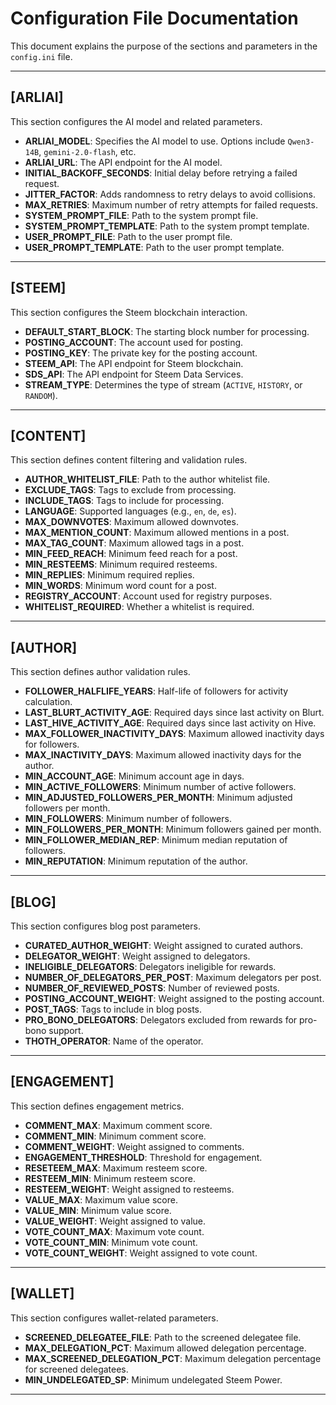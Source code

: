 # Configuration File Documentation

This document explains the purpose of the sections and parameters in the `config.ini` file.

---

## [ARLIAI]
This section configures the AI model and related parameters.

- **ARLIAI_MODEL**: Specifies the AI model to use. Options include `Qwen3-14B`, `gemini-2.0-flash`, etc.
- **ARLIAI_URL**: The API endpoint for the AI model.
- **INITIAL_BACKOFF_SECONDS**: Initial delay before retrying a failed request.
- **JITTER_FACTOR**: Adds randomness to retry delays to avoid collisions.
- **MAX_RETRIES**: Maximum number of retry attempts for failed requests.
- **SYSTEM_PROMPT_FILE**: Path to the system prompt file.
- **SYSTEM_PROMPT_TEMPLATE**: Path to the system prompt template.
- **USER_PROMPT_FILE**: Path to the user prompt file.
- **USER_PROMPT_TEMPLATE**: Path to the user prompt template.

---

## [STEEM]
This section configures the Steem blockchain interaction.

- **DEFAULT_START_BLOCK**: The starting block number for processing.
- **POSTING_ACCOUNT**: The account used for posting.
- **POSTING_KEY**: The private key for the posting account.
- **STEEM_API**: The API endpoint for Steem blockchain.
- **SDS_API**: The API endpoint for Steem Data Services.
- **STREAM_TYPE**: Determines the type of stream (`ACTIVE`, `HISTORY`, or `RANDOM`).

---

## [CONTENT]
This section defines content filtering and validation rules.

- **AUTHOR_WHITELIST_FILE**: Path to the author whitelist file.
- **EXCLUDE_TAGS**: Tags to exclude from processing.
- **INCLUDE_TAGS**: Tags to include for processing.
- **LANGUAGE**: Supported languages (e.g., `en`, `de`, `es`).
- **MAX_DOWNVOTES**: Maximum allowed downvotes.
- **MAX_MENTION_COUNT**: Maximum allowed mentions in a post.
- **MAX_TAG_COUNT**: Maximum allowed tags in a post.
- **MIN_FEED_REACH**: Minimum feed reach for a post.
- **MIN_RESTEEMS**: Minimum required resteems.
- **MIN_REPLIES**: Minimum required replies.
- **MIN_WORDS**: Minimum word count for a post.
- **REGISTRY_ACCOUNT**: Account used for registry purposes.
- **WHITELIST_REQUIRED**: Whether a whitelist is required.

---

## [AUTHOR]
This section defines author validation rules.

- **FOLLOWER_HALFLIFE_YEARS**: Half-life of followers for activity calculation.
- **LAST_BLURT_ACTIVITY_AGE**: Required days since last activity on Blurt.
- **LAST_HIVE_ACTIVITY_AGE**: Required days since last activity on Hive.
- **MAX_FOLLOWER_INACTIVITY_DAYS**: Maximum allowed inactivity days for followers.
- **MAX_INACTIVITY_DAYS**: Maximum allowed inactivity days for the author.
- **MIN_ACCOUNT_AGE**: Minimum account age in days.
- **MIN_ACTIVE_FOLLOWERS**: Minimum number of active followers.
- **MIN_ADJUSTED_FOLLOWERS_PER_MONTH**: Minimum adjusted followers per month.
- **MIN_FOLLOWERS**: Minimum number of followers.
- **MIN_FOLLOWERS_PER_MONTH**: Minimum followers gained per month.
- **MIN_FOLLOWER_MEDIAN_REP**: Minimum median reputation of followers.
- **MIN_REPUTATION**: Minimum reputation of the author.

---

## [BLOG]
This section configures blog post parameters.

- **CURATED_AUTHOR_WEIGHT**: Weight assigned to curated authors.
- **DELEGATOR_WEIGHT**: Weight assigned to delegators.
- **INELIGIBLE_DELEGATORS**: Delegators ineligible for rewards.
- **NUMBER_OF_DELEGATORS_PER_POST**: Maximum delegators per post.
- **NUMBER_OF_REVIEWED_POSTS**: Number of reviewed posts.
- **POSTING_ACCOUNT_WEIGHT**: Weight assigned to the posting account.
- **POST_TAGS**: Tags to include in blog posts.
- **PRO_BONO_DELEGATORS**: Delegators excluded from rewards for pro-bono support.
- **THOTH_OPERATOR**: Name of the operator.

---

## [ENGAGEMENT]
This section defines engagement metrics.

- **COMMENT_MAX**: Maximum comment score.
- **COMMENT_MIN**: Minimum comment score.
- **COMMENT_WEIGHT**: Weight assigned to comments.
- **ENGAGEMENT_THRESHOLD**: Threshold for engagement.
- **RESETEEM_MAX**: Maximum resteem score.
- **RESTEEM_MIN**: Minimum resteem score.
- **RESTEEM_WEIGHT**: Weight assigned to resteems.
- **VALUE_MAX**: Maximum value score.
- **VALUE_MIN**: Minimum value score.
- **VALUE_WEIGHT**: Weight assigned to value.
- **VOTE_COUNT_MAX**: Maximum vote count.
- **VOTE_COUNT_MIN**: Minimum vote count.
- **VOTE_COUNT_WEIGHT**: Weight assigned to vote count.

---

## [WALLET]
This section configures wallet-related parameters.

- **SCREENED_DELEGATEE_FILE**: Path to the screened delegatee file.
- **MAX_DELEGATION_PCT**: Maximum allowed delegation percentage.
- **MAX_SCREENED_DELEGATION_PCT**: Maximum delegation percentage for screened delegatees.
- **MIN_UNDELEGATED_SP**: Minimum undelegated Steem Power.

---
